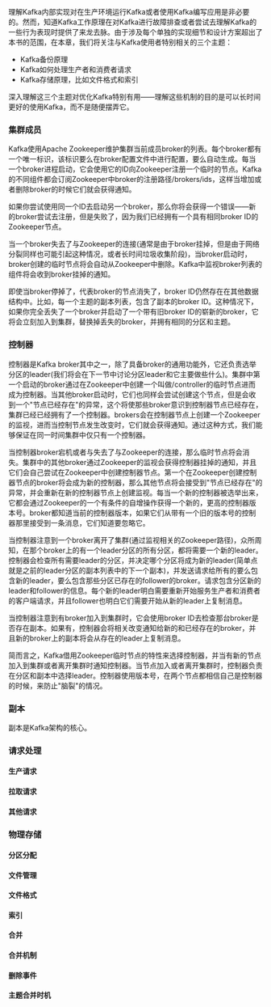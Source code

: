 理解Kafka内部实现对在生产环境运行Kafka或者使用Kafka编写应用是非必要的。然而，知道Kafka工作原理在对Kafka进行故障排查或者尝试去理解Kafka的一些行为表现时提供了来龙去脉。由于涉及每个单独的实现细节和设计方案超出了本书的范围，在本章，我们将关注与Kafka使用者特别相关的三个主题：  
* Kafka备份原理
* Kafka如何处理生产者和消费者请求
* Kafka存储原理，比如文件格式和索引  

深入理解这三个主题对优化Kafka特别有用——理解这些机制的目的是可以长时间更好的使用Kafka，而不是随便摆弄它。  

### 集群成员  
Kafka使用Apache Zookeeper维护集群当前成员broker的列表。每个broker都有一个唯一标识，该标识要么在broker配置文件中进行配置，要么自动生成。每当一个broker进程启动，它会使用它的ID向Zookeeper注册一个临时的节点。Kafka的不同组件都会订阅Zookeeper中broker的注册路径/brokers/ids，这样当增加或者删除broker的时候它们就会获得通知。  

如果你尝试使用同一个ID去启动另一个broker，那么你将会获得一个错误——新的broker尝试去注册，但是失败了，因为我们已经拥有一个具有相同broker ID的Zookeeper节点。  

当一个broker失去了与Zookeeper的连接(通常是由于broker挂掉，但是由于网络分裂同样也可能引起这种情况，或者长时间垃圾收集阶段)，当broker启动时，broker创建的临时节点将会自动从Zookeeper中删除。Kafka中监视broker列表的组件将会收到broker挂掉的通知。  

即使当broker停掉了，代表broker的节点消失了，broker ID仍然存在在其他数据结构中。比如，每一个主题的副本列表，包含了副本的broker ID。这种情况下，如果你完全丢失了一个broker并启动了一个带有旧broker ID的崭新的broker，它将会立刻加入到集群，替换掉丢失的broker，并拥有相同的分区和主题。  

### 控制器  
控制器是Kafka broker其中之一，除了具备broker的通用功能外，它还负责选举分区的leader(我们将会在下一节中讨论分区leader和它主要做些什么)。集群中第一个启动的broker通过在Zookeeper中创建一个叫做/controller的临时节点进而成为控制器。当其他broker启动时，它们也同样会尝试创建这个节点，但是会收到一个"节点已经存在"的异常，这个将使那些broker意识到控制器节点已经存在，集群已经已经拥有了一个控制器。brokers会在控制器节点上创建一个Zookeeper的监视，进而当控制节点发生改变时，它们就会获得通知。通过这种方式，我们能够保证在同一时间集群中仅只有一个控制器。  

当控制器broker宕机或者与失去了与Zookeeper的连接，那么临时节点将会消失。集群中的其他broker通过Zookeeper的监视会获得控制器挂掉的通知，并且它们会自己尝试在Zookeeper中创建控制器节点。第一个在Zookeeper创建控制器节点的broker将会成为新的控制器，那么其他节点将会接受到"节点已经存在"的异常，并会重新在新的控制器节点上创建监视。每当一个新的控制器被选举出来，它都会通过Zookeeper的一个有条件的自增操作获得一个新的，更高的控制器版本号。broker都知道当前的控制器版本，如果它们从带有一个旧的版本号的控制器那里接受到一条消息，它们知道要忽略它。  

当控制器注意到一个broker离开了集群(通过监视相关的Zookeeper路径)，众所周知，在那个broker上的有一个leader分区的所有分区，都将需要一个新的leader。控制器会检查所有需要leader的分区，并决定哪个分区将成为新的leader(简单点就是之前的leader分区的副本列表中的下一个副本)，并发送请求给所有的要么包含新的leader，要么包含那些分区已存在的follower的broker。请求包含分区新的leader和follower的信息。每个新的leader明白需要重新开始服务生产者和消费者的客户端请求，并且follower也明白它们需要开始从新的leader上复制消息。  

当控制器注意到有broker加入到集群时，它会使用broker ID去检查那台broker是否存在副本。如果有，控制器会将相关改变通知给新的和已经存在的broker，并且新的broker上的副本将会从存在的leader上复制消息。  

简而言之，Kafka借用Zookeeper临时节点的特性来选择控制器，并当有新的节点加入到集群或者离开集群时通知控制器。当节点加入或者离开集群时，控制器负责在分区和副本中选择leader。控制器使用版本号，在两个节点都相信自己是控制器的时候，来防止"脑裂"的情况。  

### 副本  
副本是Kafka架构的核心。



### 请求处理  



#### 生产请求  



#### 拉取请求  




#### 其他请求  




### 物理存储  




#### 分区分配  






#### 文件管理  




#### 文件格式  




#### 索引  





#### 合并  





#### 合并机制  




#### 删除事件  




#### 主题合并时机
